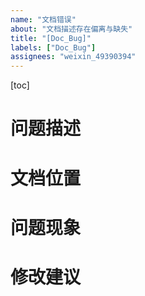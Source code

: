 ```yaml
---
name: "文档错误"
about: "文档描述存在偏离与缺失"
title: "[Doc_Bug]"
labels: ["Doc_Bug"]
assignees: "weixin_49390394"
---
```


[toc]

# 问题描述
<!-- 
清晰地阐述在文档中发现的问题。例如：“文档中对 [某个功能或操作] 的说明存在错误，按照文档中的步骤进行操作无法达到预期的结果。”
-->


# 文档位置
<!-- 
明确指出问题所在的具体文档位置。例如：问题出现在 [功能栈模块] 的参考手册中的xxx章节xxx部分。
-->


# 问题现象
<!-- 
1)不清晰 / 模糊：文档中对于 [关键概念或操作步骤] 的描述过于简略或使用了专业术语，没有进一步的解释，使得新手很难理解。

2)错误信息：文档中的 [具体步骤或说明] 与实际软件的操作不符。

3)不完整：文档中缺少对 [重要功能或场景] 的说明。
-->

# 修改建议
<!-- 
对于文档问题给出的建议解决方案
-->